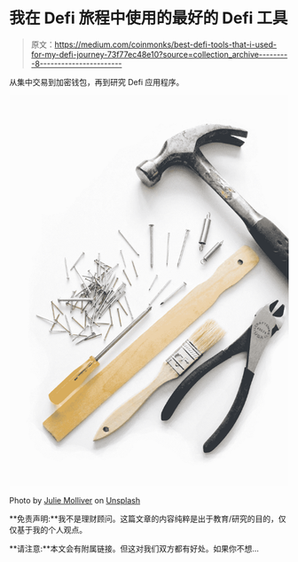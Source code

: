 # 我在 Defi 旅程中使用的最好的 Defi 工具

> 原文：<https://medium.com/coinmonks/best-defi-tools-that-i-used-for-my-defi-journey-73f77ec48e10?source=collection_archive---------8----------------------->

从集中交易到加密钱包，再到研究 Defi 应用程序。

![](img/d8bdbfa13677cad5604f3f76453368ec.png)

Photo by [Julie Molliver](https://unsplash.com/@jmolliver?utm_source=medium&utm_medium=referral) on [Unsplash](https://unsplash.com?utm_source=medium&utm_medium=referral)

**免责声明:**我不是理财顾问。这篇文章的内容纯粹是出于教育/研究的目的，仅仅基于我的个人观点。

**请注意:**本文会有附属链接。但这对我们双方都有好处。如果你不想…